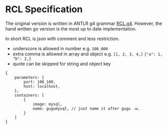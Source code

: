 # RCL Specification

The original version is written in ANTLR g4 grammar [RCL.g4](RCL.g4).
However, the hand written go version is the most up to date implementation.

In short RCL is json with comment and less restriction.

- underscore is allowed in number e.g. `100_000`
- extra comma is allowed in array and object e.g. `[1, 2, 3, 4,]` `{"a": 1, "b": 2,}`
- quote can be skipped for string and object key

```rcl
{
    parameters: {
        port: 100_100,
        host: localhost,
    },
    containers: [
        {
            image: mysql,
            name: gugumysql, // just name it after gugu .w.
        }
    ]
}
```
